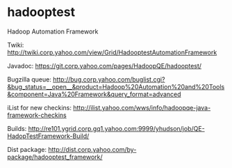 hadooptest
==========

Hadoop Automation Framework

Twiki:  http://twiki.corp.yahoo.com/view/Grid/HadooptestAutomationFramework

Javadoc:  https://git.corp.yahoo.com/pages/HadoopQE/hadooptest/

Bugzilla queue:  http://bug.corp.yahoo.com/buglist.cgi?&bug_status=__open__&product=Hadoop%20Automation%20and%20Tools&component=Java%20Framework&query_format=advanced

iList for new checkins:  http://ilist.yahoo.com/wws/info/hadoopqe-java-framework-checkins

Builds:  http://re101.ygrid.corp.gq1.yahoo.com:9999/yhudson/job/QE-HadopTestFramework-Build/

Dist package:  http://dist.corp.yahoo.com/by-package/hadooptest_framework/
